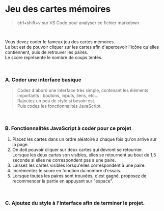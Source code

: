 # Jeu des cartes mémoires

> ctrl+shift+v sur VS Code pour analyser ce fichier markdown

<br>

  Vous devez coder le fameux jeu des cartes mémoires.<br>
  Le but est de pouvoir cliquer sur les cartes afin d'apercevoir l'icône qu'elles contiennent, puis de retrouver les paires.<br>
  Le score représente le nombre de coups tentés.

<br>

### A. Coder une interface basique
> Codez d'abord une interface très simple, contenant les éléments importants : boutons, inputs, liens, etc... <br>
> Rajoutez un peu de style si besoin est. 
> <br>
> Puis codez les fonctionnalités JavaScript.
> 
<br>

### B. Fonctionnalités JavaScript à coder pour ce projet

1. Placez les cartes dans un ordre aléatoire à chaque fois qu'on arrive sur la page.
2. On doit pouvoir cliquer sur deux cartes qui devront se retourner.<br>Lorsque les deux cartes son visibles, elles se retournent au bout de 1,5 seconde si elles ne correspondent pas à une paire.
3. Laissez les cartes visibles lorsqu'elles correspondent à une paire.
4. Incrémentez le score en fonction du nombre d'essais.
5. Lorsque toutes les paires sont trouvées, c'est gagné, proposez de recommencer la partie en appuyant sur "espace".
  


<br>

### C. Ajoutez du style à l'interface afin de terminer le projet.
